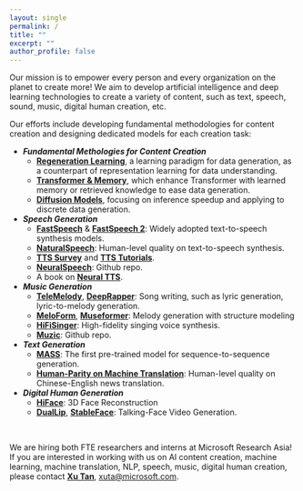 ```yaml
---
layout: single
permalink: /
title: ""
excerpt: ""
author_profile: false
---
```


Our mission is to empower every person and every organization on the planet to create more! We aim to develop artificial intelligence and deep learning technologies to create a variety of content, such as text, speech, sound, music, digital human creation, etc. 

Our efforts include developing fundamental methodologies for content creation and designing dedicated models for each creation task: 
* ***Fundamental Methologies for Content Creation***
  + [**Regeneration Learning**](https://arxiv.org/abs/2301.08846), a learning paradigm for data generation, as a counterpart of representation learning for data understanding. 
  + [**Transformer & Memory**](https://ai-creation.github.io/methodology/#method_memory), which enhance Transformer with learned memory or retrieved knowledge to ease data generation.
  + [**Diffusion Models**](https://ai-creation.github.io/methodology/#method_diffusion), focusing on inference speedup and applying to discrete data generation.
* ***Speech Generation***
  + [**FastSpeech**](https://arxiv.org/abs/1905.09263) & [**FastSpeech 2**](https://arxiv.org/abs/2006.04558): Widely adopted text-to-speech synthesis models.
  + [**NaturalSpeech**](https://arxiv.org/abs/2205.04421): Human-level quality on text-to-speech synthesis.
  + [**TTS Survey**](https://arxiv.org/abs/2106.15561) and [**TTS Tutorials**](https://github.com/tts-tutorial).
  + [**NeuralSpeech**](https://github.com/microsoft/NeuralSpeech): Github repo.
  + A book on [**Neural TTS**](https://link.springer.com/book/9789819908264).
* ***Music Generation***
  + [**TeleMelody**](https://arxiv.org/abs/2109.09617), [**DeepRapper**](https://arxiv.org/abs/2107.01875): Song writing, such as lyric generation, lyric-to-melody generation.
  + [**MeloForm**](https://arxiv.org/abs/2208.14345), [**Museformer**](https://arxiv.org/abs/2210.10349):  Melody generation with structure modeling
  + [**HiFiSinger**](https://arxiv.org/abs/2009.01776): High-fidelity singing voice synthesis. 
  + [**Muzic**](https://github.com/microsoft/muzic): Github repo.
* ***Text Generation***
  + [**MASS**](https://arxiv.org/abs/1905.02450): The first pre-trained model for sequence-to-sequence generation.
  + [**Human-Parity on Machine Translation**](https://arxiv.org/abs/1803.05567): Human-level quality on Chinese-English news translation.  
* ***Digital Human Generation***
  + [**HiFace**](): 3D Face Reconstruction
  + [**DualLip**](https://arxiv.org/abs/2009.05784), [**StableFace**](https://arxiv.org/abs/2208.13717): Talking-Face Video Generation.
    
 
&nbsp;  

We are hiring both FTE researchers and interns at Microsoft Research Asia! If you are interested in working with us on AI content creation, machine learning, machine translation, NLP, speech, music, digital human creation, please contact [**Xu Tan**](https://www.microsoft.com/en-us/research/people/xuta/), xuta@microsoft.com.

&nbsp;

